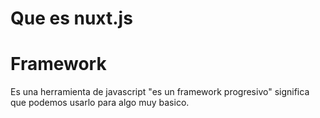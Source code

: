 # Que es nuxt.js

<h1>Framework</h1>

<p font-size="15px">
Es una herramienta de javascript "es un framework progresivo" significa que podemos usarlo para algo muy 
basico.
</p>